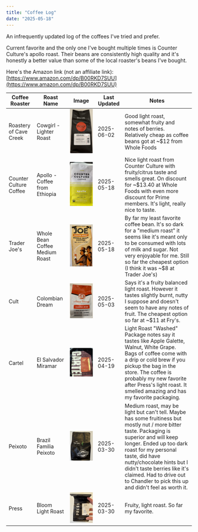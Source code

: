 ```yaml
---
title: "Coffee Log"
date: "2025-05-18"
---
```


An infrequently updated log of the coffees I've tried and prefer.

Current favorite and the only one I've bought multiple times is Counter Culture's apollo roast. Their beans are consistently high quality and it's honestly a better value than some of the local roaster's beans I've bought.

Here's the Amazon link (not an affiliate link): [https://www.amazon.com/dp/B00RKD7SUU](https://www.amazon.com/dp/B00RKD7SUU)


| Coffee Roaster         | Roast Name                     | Image | Last Updated | Notes                                                                                                                                                                                                                                                                                                                                                      |
| ---------------------- | ------------------------------ | ----- | ------------ | ---------------------------------------------------------------------------------------------------------------------------------------------------------------------------------------------------------------------------------------------------------------------------------------------------------------------------------------------------------- |
| Roastery of Cave Creek | Cowgirl - Lighter Roast        | ![roc2.png](https://raw.githubusercontent.com/camerondurham/camerondurham.github.io/refs/heads/main/content/posts/assets/roc2.png) | 2025-06-02   | Good light roast, somewhat fruity and notes of berries. Relatively cheap as coffee beans got at ~$12 from Whole Foods                                                                                                                                                                                                                                      |
| Counter Culture Coffee | Apollo - Coffee from Ethiopia  | ![counter-culture.png](https://raw.githubusercontent.com/camerondurham/camerondurham.github.io/refs/heads/main/content/posts/assets/counter-culture.png) | 2025-05-18   | Nice light roast from Counter Culture with fruity/citrus taste and smells great. On discount for ~$13.40 at Whole Foods with even more discount for Prime members. It's light, really nice to taste.                                                                                                                                                       |
| Trader Joe's           | Whole Bean Coffee Medium Roast | ![tj.png](https://raw.githubusercontent.com/camerondurham/camerondurham.github.io/refs/heads/main/content/posts/assets/tj.png) | 2025-05-18   | By far my least favorite coffee bean. It's so dark for a "medium roast" it seems like it's meant only to be consumed with lots of milk and sugar. Not very enjoyable for me. Still so far the cheapest option (I think it was ~$8 at Trader Joe's)                                                                                                         |
| Cult                   | Colombian Dream                | ![cult.png](https://raw.githubusercontent.com/camerondurham/camerondurham.github.io/refs/heads/main/content/posts/assets/cult.png) | 2025-05-03   | Says it's a fruity balanced light roast. However it tastes slightly burnt, nutty I suppose and doesn't seem to have any notes of fruit. The cheapest option so far at ~$11 at Fry's.                                                                                                                                                                       |
| Cartel                 | El Salvador Miramar            | ![cartel.png](https://raw.githubusercontent.com/camerondurham/camerondurham.github.io/refs/heads/main/content/posts/assets/cartel.png) | 2025-04-19   | Light Roast "Washed" Package notes say it tastes like Apple Galette, Walnut, White Grape. Bags of coffee come with a drip or cold brew if you pickup the bag in the store. The coffee is probably my new favorite after Press's light roast. It smelled amazing and has my favorite packaging.                                                             |
| Peixoto                | Brazil Familia Peixoto         | ![peixoto.png](https://raw.githubusercontent.com/camerondurham/camerondurham.github.io/refs/heads/main/content/posts/assets/peixoto.png) | 2025-03-30   | Medium roast, may be light but can't tell. Maybe has some fruitiness but mostly nut / more bitter taste. Packaging is superior and will keep longer. Ended up too dark roast for my personal taste, did have nutty/chocolate hints but I didn't taste berries like it's claimed. Had to drive out to Chandler to pick this up and didn't feel as worth it. |
| Press                  | Bloom Light Roast              | ![press-bloom.png](https://raw.githubusercontent.com/camerondurham/camerondurham.github.io/refs/heads/main/content/posts/assets/press-bloom.png) | 2025-03-30   | Fruity, light roast. So far my favorite.                                                                                                                                                                                                                                                                                                                   |

